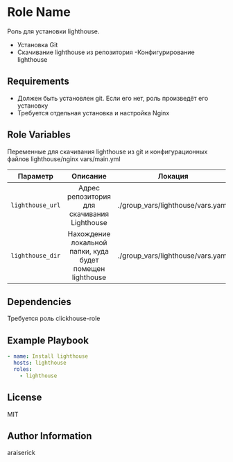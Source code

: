 Role Name
=========

Роль для установки lighthouse.

- Установка Git
- Скачивание lighthouse из репозитория
-Конфигурирование lighthouse


Requirements
------------

- Должен быть установлен git. Если его нет, роль произведёт его установку
- Требуется отдельная установка и настройка Nginx

Role Variables
--------------

Переменные для скачивания lighthouse из git и конфигурационных файлов lighthouse/nginx vars/main.yml

| Параметр | Описание | Локация |
| :-----:|:-----:|:------:|
|`lighthouse_url`| Адрес репозитория для скачивания Lighthouse | ./group_vars/lighthouse/vars.yaml |
| `lighthouse_dir` | Нахождение локальной папки, куда будет помещен lighthouse | ./group_vars/lighthouse/vars.yaml |


Dependencies
------------

Требуется роль clickhouse-role

Example Playbook
----------------

```yaml
- name: Install lighthouse
  hosts: lighthouse
  roles:
    - lighthouse
```

License
-------

MIT

Author Information
------------------

araiserick
